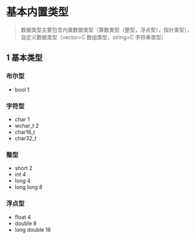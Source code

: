 # 基本内置类型

> 数据类型主要包含内置数据类型（算数类型（整型，浮点型），指针类型），自定义数据类型（vector=C 数组类型，string=C 字符串类型）

## 1 基本类型

### 布尔型

* bool 1

### 字符型  
* char 1  
* wchar_t 2  
* char16_t  
* char32_t
### 整型  
* short 2  
* int 4  
* long 4  
* long long 8

### 浮点型  
* float 4  
* double 8  
* long double 16
